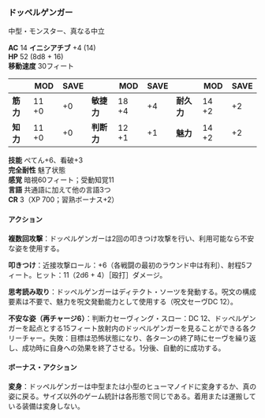 ### ドッペルゲンガー
中型・モンスター、真なる中立

**AC** 14 **イニシアチブ** +4 (14)  
**HP** 52 (8d8 + 16)  
**移動速度** 30フィート

|      | MOD | SAVE |      | MOD | SAVE |      | MOD | SAVE |
|------|-----|------|------|-----|------|------|-----|------|
| **筋力** | 11 +0 | +0 | **敏捷力** | 18 +4 | +4 | **耐久力** | 14 +2 | +2 |
| **知力** | 11 +0 | +0 | **判断力** | 12 +1 | +1 | **魅力** | 14 +2 | +2 |

**技能** ぺてん+6、看破+3  
**完全耐性** 魅了状態  
**感覚** 暗視60フィート；受動知覚11  
**言語** 共通語に加えて他の言語3つ  
**CR** 3（XP 700；習熟ボーナス+2）

#### アクション

**複数回攻撃**：ドッペルゲンガーは2回の叩きつけ攻撃を行い、利用可能なら不安な姿を使用する。

**叩きつけ**：近接攻撃ロール：+6（各戦闘の最初のラウンド中は有利）、射程5フィート。ヒット：11（2d6 + 4）［殴打］ダメージ。

**思考読み取り**：ドッペルゲンガーはディテクト・ソーツを発動する。呪文の構成要素は不要で、魅力を呪文発動能力として使用する（呪文セーヴDC 12）。

**不安な姿（再チャージ6）**：判断力セーヴィング・スロー：DC 12、ドッペルゲンガーを起点とする15フィート放射内のドッペルゲンガーを見ることができる各クリーチャー。失敗：目標は恐怖状態になり、各ターンの終了時にセーヴを繰り返し、成功時に自身への効果を終了させる。1分後、自動的に成功する。

#### ボーナス・アクション

**変身**：ドッペルゲンガーは中型または小型のヒューマノイドに変身するか、真の姿に戻る。サイズ以外のゲーム統計は各形態で同じである。着用または運搬している装備は変身しない。